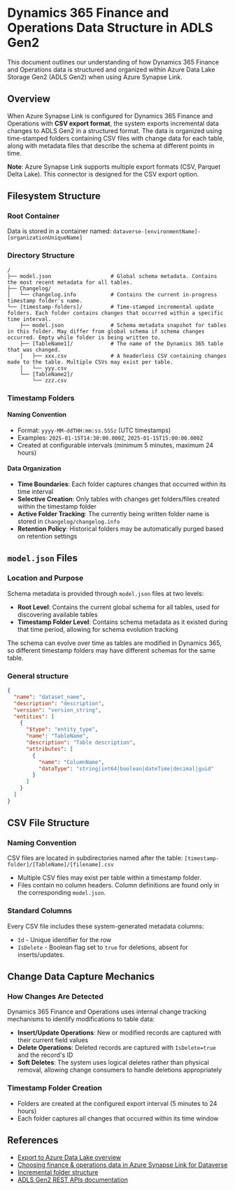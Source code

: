 # Dynamics 365 Finance and Operations Data Structure in ADLS Gen2

This document outlines our understanding of how Dynamics 365 Finance and Operations data is structured and organized within Azure Data Lake Storage Gen2 (ADLS Gen2) when using Azure Synapse Link.

## Overview

When Azure Synapse Link is configured for Dynamics 365 Finance and Operations with **CSV export format**, the system exports incremental data changes to ADLS Gen2 in a structured format. The data is organized using time-stamped folders containing CSV files with change data for each table, along with metadata files that describe the schema at different points in time.

**Note**: Azure Synapse Link supports multiple export formats (CSV, Parquet Delta Lake). This connector is designed for the CSV export option.

## Filesystem Structure

### Root Container
Data is stored in a container named: `dataverse-[environmentName]-[organizationUniqueName]`

### Directory Structure
```
/
├── model.json                   # Global schema metadata. Contains the most recent metadata for all tables.
├── Changelog/
│   └── changelog.info           # Contains the current in-progress timestamp folder's name.
└── [timestamp-folders]/         # Time-stamped incremental update folders. Each folder contains changes that occurred within a specific time interval.
    ├── model.json               # Schema metadata snapshot for tables in this folder. May differ from global schema if schema changes occurred. Empty while folder is being written to.
    ├── [TableName1]/            # The name of the Dynamics 365 table that was changed.
    │   ├── xxx.csv              # A headerless CSV containing changes made to the table. Multiple CSVs may exist per table.
    │   └── yyy.csv
    └── [TableName2]/
        └── zzz.csv
```

### Timestamp Folders

#### Naming Convention
- Format: `yyyy-MM-ddTHH:mm:ss.SSSz` (UTC timestamps)
- Examples: `2025-01-15T14:30:00.000Z`, `2025-01-15T15:00:00.000Z`
- Created at configurable intervals (minimum 5 minutes, maximum 24 hours)

#### Data Organization
- **Time Boundaries**: Each folder captures changes that occurred within its time interval
- **Selective Creation**: Only tables with changes get folders/files created within the timestamp folder
- **Active Folder Tracking**: The currently being written folder name is stored in `Changelog/changelog.info`
- **Retention Policy**: Historical folders may be automatically purged based on retention settings

## `model.json` Files

### Location and Purpose
Schema metadata is provided through `model.json` files at two levels:
- **Root Level**: Contains the current global schema for all tables, used for discovering available tables
- **Timestamp Folder Level**: Contains schema metadata as it existed during that time period, allowing for schema evolution tracking

The schema can evolve over time as tables are modified in Dynamics 365, so different timestamp folders may have different schemas for the same table.

### General structure
```json
{
  "name": "dataset_name",
  "description": "description",
  "version": "version_string",
  "entities": [
    {
      "$type": "entity_type",
      "name": "TableName",
      "description": "Table description",
      "attributes": [
        {
          "name": "ColumnName",
          "dataType": "string|int64|boolean|dateTime|decimal|guid"
        }
      ]
    }
  ]
}
```

## CSV File Structure

### Naming Convention
CSV files are located in subdirectories named after the table: `[timestamp-folder]/[TableName]/[filename].csv`
- Multiple CSV files may exist per table within a timestamp folder.
- Files contain no column headers. Column definitions are found only in the corresponding `model.json`.

### Standard Columns
Every CSV file includes these system-generated metadata columns:
- `Id` - Unique identifier for the row
- `IsDelete` - Boolean flag set to `true` for deletions, absent for inserts/updates.

## Change Data Capture Mechanics

### How Changes Are Detected
Dynamics 365 Finance and Operations uses internal change tracking mechanisms to identify modifications to table data:
- **Insert/Update Operations**: New or modified records are captured with their current field values
- **Delete Operations**: Deleted records are captured with `IsDelete=true` and the record's ID
- **Soft Deletes**: The system uses logical deletes rather than physical removal, allowing change consumers to handle deletions appropriately

### Timestamp Folder Creation
- Folders are created at the configured export interval (5 minutes to 24 hours)
- Each folder captures all changes that occurred within its time window

## References

- [Export to Azure Data Lake overview](https://learn.microsoft.com/en-us/dynamics365/fin-ops-core/dev-itpro/data-entities/azure-data-lake-ga-version-overview)
- [Choosing finance & operations data in Azure Synapse Link for Dataverse](https://learn.microsoft.com/en-us/power-apps/maker/data-platform/azure-synapse-link-select-fno-data)
- [Incremental folder structure](https://learn.microsoft.com/en-us/power-apps/maker/data-platform/azure-synapse-incremental-updates)
- [ADLS Gen2 REST APIs documentation](https://learn.microsoft.com/en-us/rest/api/storageservices/data-lake-storage-gen2)
